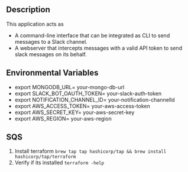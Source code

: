 ## Description
This application acts as 
- A command-line interface that can be integrated as CLI to send messages to a Slack channel.
- A webserver that intercepts messages with a valid API token to send slack messages on its behalf.


## Environmental Variables

- export MONGODB_URL= your-mongo-db-url
- export SLACK_BOT_OAUTH_TOKEN= your-slack-auth-token
- export NOTIFICATION_CHANNEL_ID= your-notification-channelId
- export AWS_ACCESS_TOKEN= your-aws-access-token
- export AWS_SECRET_KEY= your-aws-secret-key
- export AWS_REGION= your-aws-region

## SQS
1. Install terraform `brew tap tap hashicorp/tap && brew install hashicorp/tap/terraform`
2. Verify if its installed `terraform -help`
